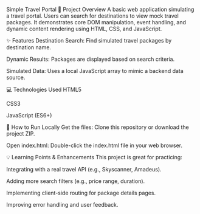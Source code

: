 Simple Travel Portal
🚀 Project Overview
A basic web application simulating a travel portal. Users can search for destinations to view mock travel packages. It demonstrates core DOM manipulation, event handling, and dynamic content rendering using HTML, CSS, and JavaScript.

✨ Features
Destination Search: Find simulated travel packages by destination name.

Dynamic Results: Packages are displayed based on search criteria.

Simulated Data: Uses a local JavaScript array to mimic a backend data source.

💻 Technologies Used
HTML5

CSS3

JavaScript (ES6+)

🚀 How to Run Locally
Get the files: Clone this repository or download the project ZIP.

Open index.html: Double-click the index.html file in your web browser.

💡 Learning Points & Enhancements
This project is great for practicing:

Integrating with a real travel API (e.g., Skyscanner, Amadeus).

Adding more search filters (e.g., price range, duration).

Implementing client-side routing for package details pages.

Improving error handling and user feedback.

